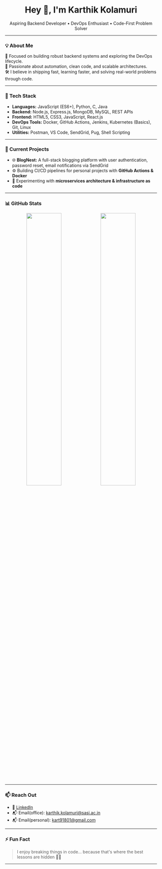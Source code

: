 <h1 align="center">Hey 👋, I'm Karthik Kolamuri</h1>
<p align="center">
  Aspiring Backend Developer • DevOps Enthusiast • Code-First Problem Solver
</p>

---

### 💡 About Me

🎯 Focused on building robust backend systems and exploring the DevOps lifecycle.  
🚀 Passionate about automation, clean code, and scalable architectures.  
🛠️ I believe in shipping fast, learning faster, and solving real-world problems through code.

---

### 🧰 Tech Stack

- **Languages:** JavaScript (ES6+), Python, C, Java  
- **Backend:** Node.js, Express.js, MongoDB, MySQL, REST APIs  
- **Frontend:** HTML5, CSS3, JavaScript, React.js  
- **DevOps Tools:** Docker, GitHub Actions, Jenkins, Kubernetes (Basics), Git, Linux  
- **Utilities:** Postman, VS Code, SendGrid, Pug, Shell Scripting

---

### 🚀 Current Projects

- 🌐 **BlogNest:** A full-stack blogging platform with user authentication, password reset, email notifications via SendGrid  
- ⚙️ Building CI/CD pipelines for personal projects with **GitHub Actions & Docker**  
- 🧱 Experimenting with **microservices architecture & infrastructure as code**

---

### 📊 GitHub Stats

<p align="center">
  <img src="https://github-readme-stats.vercel.app/api?username=karthik-kolamuri&show_icons=true&theme=tokyonight" width="48%" />
  <img src="https://github-readme-streak-stats.herokuapp.com/?user=karthik-kolamuri&theme=tokyonight" width="48%" />
</p>

---

### 📫 Reach Out

- 💼 [LinkedIn](https://www.linkedin.com/in/karthik-kolamuri-6265b5280/)
- 📬 Email(office): karthik.kolamuri@sasi.ac.in
- 📬 Email(personal): kart91801@gmail.com
---

### ⚡ Fun Fact

> I enjoy breaking things in code… because that's where the best lessons are hidden 👨‍💻

---

